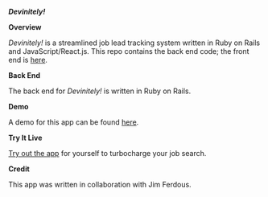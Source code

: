***Devinitely!***

**Overview**

*Devinitely!* is a streamlined job lead tracking system written in Ruby on Rails and JavaScript/React.js. This repo contains the back end code; the front end is [here](https://github.com/alerner1/devinitely-client).

**Back End**

The back end for *Devinitely!* is written in Ruby on Rails.

**Demo**

A demo for this app can be found [here](https://www.loom.com/share/df84ff5844c84c04ba53c9b3cf086b08).

**Try It Live**

[Try out the app](https://devinitely.herokuapp.com/) for yourself to turbocharge your job search.

**Credit**

This app was written in collaboration with Jim Ferdous.
